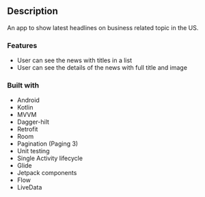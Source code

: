 ## Description

An app to show latest headlines on business related topic in the US.

### Features

- User can see the news with titles in a list
- User can see the details of the news with full title and image


### Built with

- Android
- Kotlin
- MVVM
- Dagger-hilt
- Retrofit
- Room
- Pagination (Paging 3)
- Unit testing
- Single Activity lifecycle
- Glide
- Jetpack components
- Flow
- LiveData
